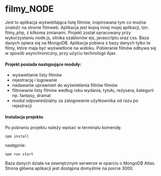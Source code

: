 # filmy_NODE
Jest to aplikacja wyświetlająca listę filmów, inspirowana tym co można znaleźć na stronie filmweb. Aplikacja jest kopią innej mojej aplikacji, tzn. filmy_php, z kilkoma zmianami. Projekt został opracowany przy wykorzystaniu node.js, silnika szablonów ejs, javascriptu oraz css. Baza danych opiera się na MongoDB. Aplikacja pobiera z bazy danych tylko te filmy, które maja być wyświetlone na widoku. Pobieranie filmów odbywa się w sposób asynchroniczny, przy użyciu technologii Ajax.
<h4>Projekt posiada następujące moduły:</h4>
<ul>
<li>wyświetlanie listy filmów</li>
<li>rejestrację i logowanie</li>
<li>nadawanie uprawnień do wyświetlenia filtrów filmów</li>
<li>filtrowanie listy filmów według roku wydania, tytułu, reżysera, kategorii np. fantasy, dramat</li>
<li>moduł odpowiedzialny za zalogowanie użytkownika od razu po rejestracji</li>
</ul>

<h4>Instalacja projektu</h4>
Po pobraniu projektu należy wpisać w terminalu komendę:
<pre><code>npm install</code></pre>
następnie:
<pre><code>npm run start</code></pre>
Baza danych działa na zewnętrznym serwerze w oparciu o MongoDB Atlas.
Strona główna aplikacji jest dostępna domyślnie na porcie 3000.
